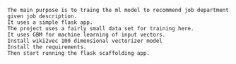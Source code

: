    The main purpose is to traing the ml model to recommend job department given job description.
    It uses a simple flask app.
    The project uses a fairly small data set for training here.
    It uses GBM for machine learning of input vectors.
    Install wiki2vec 100 dimensional vectorizer model
    Install the requirements.
    Then start running the flask scaffolding app.
